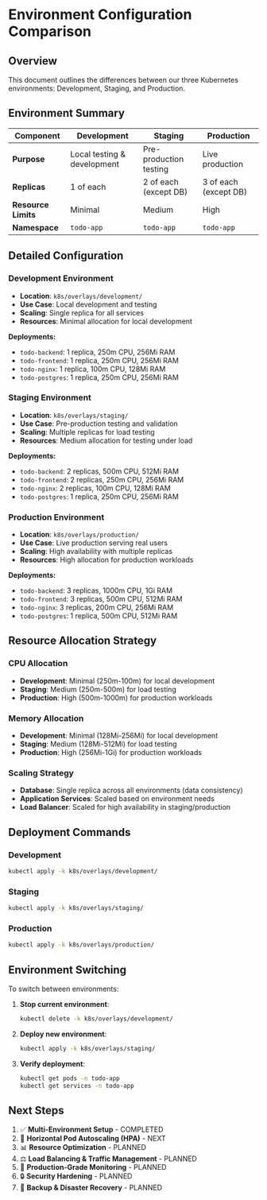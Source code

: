 # Environment Configuration Comparison

## Overview
This document outlines the differences between our three Kubernetes environments: Development, Staging, and Production.

## Environment Summary

| Component | Development | Staging | Production |
|-----------|-------------|---------|------------|
| **Purpose** | Local testing & development | Pre-production testing | Live production |
| **Replicas** | 1 of each | 2 of each (except DB) | 3 of each (except DB) |
| **Resource Limits** | Minimal | Medium | High |
| **Namespace** | `todo-app` | `todo-app` | `todo-app` |

## Detailed Configuration

### Development Environment
- **Location**: `k8s/overlays/development/`
- **Use Case**: Local development and testing
- **Scaling**: Single replica for all services
- **Resources**: Minimal allocation for local development

**Deployments:**
- `todo-backend`: 1 replica, 250m CPU, 256Mi RAM
- `todo-frontend`: 1 replica, 250m CPU, 256Mi RAM  
- `todo-nginx`: 1 replica, 100m CPU, 128Mi RAM
- `todo-postgres`: 1 replica, 250m CPU, 256Mi RAM

### Staging Environment
- **Location**: `k8s/overlays/staging/`
- **Use Case**: Pre-production testing and validation
- **Scaling**: Multiple replicas for load testing
- **Resources**: Medium allocation for testing under load

**Deployments:**
- `todo-backend`: 2 replicas, 500m CPU, 512Mi RAM
- `todo-frontend`: 2 replicas, 250m CPU, 256Mi RAM
- `todo-nginx`: 2 replicas, 100m CPU, 128Mi RAM
- `todo-postgres`: 1 replica, 250m CPU, 256Mi RAM

### Production Environment
- **Location**: `k8s/overlays/production/`
- **Use Case**: Live production serving real users
- **Scaling**: High availability with multiple replicas
- **Resources**: High allocation for production workloads

**Deployments:**
- `todo-backend`: 3 replicas, 1000m CPU, 1Gi RAM
- `todo-frontend`: 3 replicas, 500m CPU, 512Mi RAM
- `todo-nginx`: 3 replicas, 200m CPU, 256Mi RAM
- `todo-postgres`: 1 replica, 500m CPU, 512Mi RAM

## Resource Allocation Strategy

### CPU Allocation
- **Development**: Minimal (250m-100m) for local development
- **Staging**: Medium (250m-500m) for load testing
- **Production**: High (500m-1000m) for production workloads

### Memory Allocation
- **Development**: Minimal (128Mi-256Mi) for local development
- **Staging**: Medium (128Mi-512Mi) for load testing
- **Production**: High (256Mi-1Gi) for production workloads

### Scaling Strategy
- **Database**: Single replica across all environments (data consistency)
- **Application Services**: Scaled based on environment needs
- **Load Balancer**: Scaled for high availability in staging/production

## Deployment Commands

### Development
```bash
kubectl apply -k k8s/overlays/development/
```

### Staging
```bash
kubectl apply -k k8s/overlays/staging/
```

### Production
```bash
kubectl apply -k k8s/overlays/production/
```

## Environment Switching

To switch between environments:

1. **Stop current environment**:
   ```bash
   kubectl delete -k k8s/overlays/development/
   ```

2. **Deploy new environment**:
   ```bash
   kubectl apply -k k8s/overlays/staging/
   ```

3. **Verify deployment**:
   ```bash
   kubectl get pods -n todo-app
   kubectl get services -n todo-app
   ```

## Next Steps

1. ✅ **Multi-Environment Setup** - COMPLETED
2. 🔄 **Horizontal Pod Autoscaling (HPA)** - NEXT
3. 📊 **Resource Optimization** - PLANNED
4. ⚖️ **Load Balancing & Traffic Management** - PLANNED
5. 🚨 **Production-Grade Monitoring** - PLANNED
6. 🔒 **Security Hardening** - PLANNED
7. 💾 **Backup & Disaster Recovery** - PLANNED
